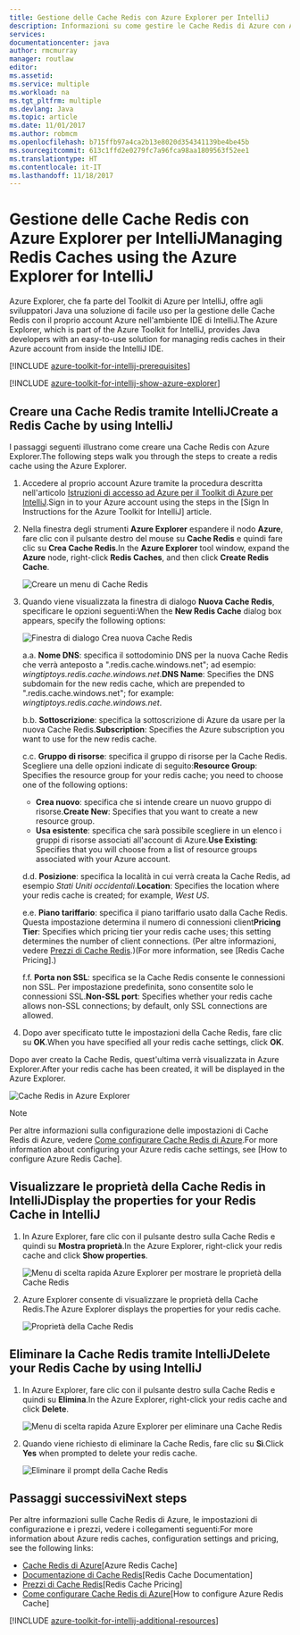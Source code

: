 ```yaml
---
title: Gestione delle Cache Redis con Azure Explorer per IntelliJ
description: Informazioni su come gestire le Cache Redis di Azure con Azure Explorer per IntelliJ.
services: 
documentationcenter: java
author: rmcmurray
manager: routlaw
editor: 
ms.assetid: 
ms.service: multiple
ms.workload: na
ms.tgt_pltfrm: multiple
ms.devlang: Java
ms.topic: article
ms.date: 11/01/2017
ms.author: robmcm
ms.openlocfilehash: b715ffb97a4ca2b13e8020d354341139be4be45b
ms.sourcegitcommit: 613c1ffd2e0279fc7a96fca98aa1809563f52ee1
ms.translationtype: HT
ms.contentlocale: it-IT
ms.lasthandoff: 11/18/2017
---
```

# <a name="managing-redis-caches-using-the-azure-explorer-for-intellij"></a><span data-ttu-id="1ab83-103">Gestione delle Cache Redis con Azure Explorer per IntelliJ</span><span class="sxs-lookup"><span data-stu-id="1ab83-103">Managing Redis Caches using the Azure Explorer for IntelliJ</span></span>

<span data-ttu-id="1ab83-104">Azure Explorer, che fa parte del Toolkit di Azure per IntelliJ, offre agli sviluppatori Java una soluzione di facile uso per la gestione delle Cache Redis con il proprio account Azure nell'ambiente IDE di IntelliJ.</span><span class="sxs-lookup"><span data-stu-id="1ab83-104">The Azure Explorer, which is part of the Azure Toolkit for IntelliJ, provides Java developers with an easy-to-use solution for managing redis caches in their Azure account from inside the IntelliJ IDE.</span></span>

[!INCLUDE [azure-toolkit-for-intellij-prerequisites](../includes/azure-toolkit-for-intellij-prerequisites.md)]

[!INCLUDE [azure-toolkit-for-intellij-show-azure-explorer](../includes/azure-toolkit-for-intellij-show-azure-explorer.md)]

## <a name="create-a-redis-cache-by-using-intellij"></a><span data-ttu-id="1ab83-105">Creare una Cache Redis tramite IntelliJ</span><span class="sxs-lookup"><span data-stu-id="1ab83-105">Create a Redis Cache by using IntelliJ</span></span>

<span data-ttu-id="1ab83-106">I passaggi seguenti illustrano come creare una Cache Redis con Azure Explorer.</span><span class="sxs-lookup"><span data-stu-id="1ab83-106">The following steps walk you through the steps to create a redis cache using the Azure Explorer.</span></span>

1. <span data-ttu-id="1ab83-107">Accedere al proprio account Azure tramite la procedura descritta nell'articolo [Istruzioni di accesso ad Azure per il Toolkit di Azure per IntelliJ].</span><span class="sxs-lookup"><span data-stu-id="1ab83-107">Sign in to your Azure account using the steps in the [Sign In Instructions for the Azure Toolkit for IntelliJ] article.</span></span>

1. <span data-ttu-id="1ab83-108">Nella finestra degli strumenti **Azure Explorer** espandere il nodo **Azure**, fare clic con il pulsante destro del mouse su **Cache Redis** e quindi fare clic su **Crea Cache Redis**.</span><span class="sxs-lookup"><span data-stu-id="1ab83-108">In the **Azure Explorer** tool window, expand the **Azure** node, right-click **Redis Caches**, and then click **Create Redis Cache**.</span></span>

   ![Creare un menu di Cache Redis][CR01]

1. <span data-ttu-id="1ab83-110">Quando viene visualizzata la finestra di dialogo **Nuova Cache Redis**, specificare le opzioni seguenti:</span><span class="sxs-lookup"><span data-stu-id="1ab83-110">When the **New Redis Cache** dialog box appears, specify the following options:</span></span>

   ![Finestra di dialogo Crea nuova Cache Redis][CR02]

   <span data-ttu-id="1ab83-112">a.</span><span class="sxs-lookup"><span data-stu-id="1ab83-112">a.</span></span> <span data-ttu-id="1ab83-113">**Nome DNS**: specifica il sottodominio DNS per la nuova Cache Redis che verrà anteposto a ".redis.cache.windows.net"; ad esempio: *wingtiptoys.redis.cache.windows.net*.</span><span class="sxs-lookup"><span data-stu-id="1ab83-113">**DNS Name**: Specifies the DNS subdomain for the new redis cache, which are prepended to ".redis.cache.windows.net"; for example: *wingtiptoys.redis.cache.windows.net*.</span></span>

   <span data-ttu-id="1ab83-114">b.</span><span class="sxs-lookup"><span data-stu-id="1ab83-114">b.</span></span> <span data-ttu-id="1ab83-115">**Sottoscrizione**: specifica la sottoscrizione di Azure da usare per la nuova Cache Redis.</span><span class="sxs-lookup"><span data-stu-id="1ab83-115">**Subscription**: Specifies the Azure subscription you want to use for the new redis cache.</span></span>

   <span data-ttu-id="1ab83-116">c.</span><span class="sxs-lookup"><span data-stu-id="1ab83-116">c.</span></span> <span data-ttu-id="1ab83-117">**Gruppo di risorse**: specifica il gruppo di risorse per la Cache Redis. Scegliere una delle opzioni indicate di seguito:</span><span class="sxs-lookup"><span data-stu-id="1ab83-117">**Resource Group**: Specifies the resource group for your redis cache; you need to choose one of the following options:</span></span> 
      * <span data-ttu-id="1ab83-118">**Crea nuovo**: specifica che si intende creare un nuovo gruppo di risorse.</span><span class="sxs-lookup"><span data-stu-id="1ab83-118">**Create New**: Specifies that you want to create a new resource group.</span></span> 
      * <span data-ttu-id="1ab83-119">**Usa esistente**: specifica che sarà possibile scegliere in un elenco i gruppi di risorse associati all'account di Azure.</span><span class="sxs-lookup"><span data-stu-id="1ab83-119">**Use Existing**: Specifies that you will choose from a list of resource groups associated with your Azure account.</span></span> 

   <span data-ttu-id="1ab83-120">d.</span><span class="sxs-lookup"><span data-stu-id="1ab83-120">d.</span></span> <span data-ttu-id="1ab83-121">**Posizione**: specifica la località in cui verrà creata la Cache Redis, ad esempio *Stati Uniti occidentali*.</span><span class="sxs-lookup"><span data-stu-id="1ab83-121">**Location**: Specifies the location where your redis cache is created; for example, *West US*.</span></span>

   <span data-ttu-id="1ab83-122">e.</span><span class="sxs-lookup"><span data-stu-id="1ab83-122">e.</span></span> <span data-ttu-id="1ab83-123">**Piano tariffario**: specifica il piano tariffario usato dalla Cache Redis. Questa impostazione determina il numero di connessioni client</span><span class="sxs-lookup"><span data-stu-id="1ab83-123">**Pricing Tier**: Specifies which pricing tier your redis cache uses; this setting determines the number of client connections.</span></span> <span data-ttu-id="1ab83-124">(Per altre informazioni, vedere [Prezzi di Cache Redis].)</span><span class="sxs-lookup"><span data-stu-id="1ab83-124">(For more information, see [Redis Cache Pricing].)</span></span>

   <span data-ttu-id="1ab83-125">f.</span><span class="sxs-lookup"><span data-stu-id="1ab83-125">f.</span></span> <span data-ttu-id="1ab83-126">**Porta non SSL**: specifica se la Cache Redis consente le connessioni non SSL. Per impostazione predefinita, sono consentite solo le connessioni SSL.</span><span class="sxs-lookup"><span data-stu-id="1ab83-126">**Non-SSL port**: Specifies whether your redis cache allows non-SSL connections; by default, only SSL connections are allowed.</span></span>

1. <span data-ttu-id="1ab83-127">Dopo aver specificato tutte le impostazioni della Cache Redis, fare clic su **OK**.</span><span class="sxs-lookup"><span data-stu-id="1ab83-127">When you have specified all your redis cache settings, click **OK**.</span></span>

<span data-ttu-id="1ab83-128">Dopo aver creato la Cache Redis, quest'ultima verrà visualizzata in Azure Explorer.</span><span class="sxs-lookup"><span data-stu-id="1ab83-128">After your redis cache has been created, it will be displayed in the Azure Explorer.</span></span>

   ![Cache Redis in Azure Explorer][CR03]

> [!NOTE]
>
> <span data-ttu-id="1ab83-130">Per altre informazioni sulla configurazione delle impostazioni di Cache Redis di Azure, vedere [Come configurare Cache Redis di Azure].</span><span class="sxs-lookup"><span data-stu-id="1ab83-130">For more information about configuring your Azure redis cache settings, see [How to configure Azure Redis Cache].</span></span>
>

## <a name="display-the-properties-for-your-redis-cache-in-intellij"></a><span data-ttu-id="1ab83-131">Visualizzare le proprietà della Cache Redis in IntelliJ</span><span class="sxs-lookup"><span data-stu-id="1ab83-131">Display the properties for your Redis Cache in IntelliJ</span></span>

1. <span data-ttu-id="1ab83-132">In Azure Explorer, fare clic con il pulsante destro sulla Cache Redis e quindi su **Mostra proprietà**.</span><span class="sxs-lookup"><span data-stu-id="1ab83-132">In the Azure Explorer, right-click your redis cache and click **Show properties**.</span></span>

   ![Menu di scelta rapida Azure Explorer per mostrare le proprietà della Cache Redis][SP01]

1. <span data-ttu-id="1ab83-134">Azure Explorer consente di visualizzare le proprietà della Cache Redis.</span><span class="sxs-lookup"><span data-stu-id="1ab83-134">The Azure Explorer displays the properties for your redis cache.</span></span>

   ![Proprietà della Cache Redis][SP02]

## <a name="delete-your-redis-cache-by-using-intellij"></a><span data-ttu-id="1ab83-136">Eliminare la Cache Redis tramite IntelliJ</span><span class="sxs-lookup"><span data-stu-id="1ab83-136">Delete your Redis Cache by using IntelliJ</span></span>

1. <span data-ttu-id="1ab83-137">In Azure Explorer, fare clic con il pulsante destro sulla Cache Redis e quindi su **Elimina**.</span><span class="sxs-lookup"><span data-stu-id="1ab83-137">In the Azure Explorer, right-click your redis cache and click **Delete**.</span></span>

   ![Menu di scelta rapida Azure Explorer per eliminare una Cache Redis][DE01]

1. <span data-ttu-id="1ab83-139">Quando viene richiesto di eliminare la Cache Redis, fare clic su **Sì**.</span><span class="sxs-lookup"><span data-stu-id="1ab83-139">Click **Yes** when prompted to delete your redis cache.</span></span>

   ![Eliminare il prompt della Cache Redis][DE02]

## <a name="next-steps"></a><span data-ttu-id="1ab83-141">Passaggi successivi</span><span class="sxs-lookup"><span data-stu-id="1ab83-141">Next steps</span></span>

<span data-ttu-id="1ab83-142">Per altre informazioni sulle Cache Redis di Azure, le impostazioni di configurazione e i prezzi, vedere i collegamenti seguenti:</span><span class="sxs-lookup"><span data-stu-id="1ab83-142">For more information about Azure redis caches, configuration settings and pricing, see the following links:</span></span>

* <span data-ttu-id="1ab83-143">[Cache Redis di Azure]</span><span class="sxs-lookup"><span data-stu-id="1ab83-143">[Azure Redis Cache]</span></span>
* <span data-ttu-id="1ab83-144">[Documentazione di Cache Redis]</span><span class="sxs-lookup"><span data-stu-id="1ab83-144">[Redis Cache Documentation]</span></span>
* <span data-ttu-id="1ab83-145">[Prezzi di Cache Redis]</span><span class="sxs-lookup"><span data-stu-id="1ab83-145">[Redis Cache Pricing]</span></span>
* <span data-ttu-id="1ab83-146">[Come configurare Cache Redis di Azure]</span><span class="sxs-lookup"><span data-stu-id="1ab83-146">[How to configure Azure Redis Cache]</span></span>

[!INCLUDE [azure-toolkit-for-intellij-additional-resources](../includes/azure-toolkit-for-intellij-additional-resources.md)]

<!-- URL List -->

[Prezzi di Cache Redis]: https://azure.microsoft.com/pricing/details/cache/
[Cache Redis di Azure]: https://azure.microsoft.com/services/cache/
[Documentazione di Cache Redis]: /azure/redis-cache
[Come configurare Cache Redis di Azure]: /azure/redis-cache/cache-configure
[Istruzioni di accesso ad Azure per il Toolkit di Azure per IntelliJ]: ./azure-toolkit-for-intellij-sign-in-instructions.md

<!-- IMG List -->

[CR01]: media/azure-toolkit-for-intellij-managing-redis-caches-using-azure-explorer/CR01.png
[CR02]: media/azure-toolkit-for-intellij-managing-redis-caches-using-azure-explorer/CR02.png
[CR03]: media/azure-toolkit-for-intellij-managing-redis-caches-using-azure-explorer/CR03.png

[SP01]: media/azure-toolkit-for-intellij-managing-redis-caches-using-azure-explorer/SP01.png
[SP02]: media/azure-toolkit-for-intellij-managing-redis-caches-using-azure-explorer/SP02.png

[DE01]: media/azure-toolkit-for-intellij-managing-redis-caches-using-azure-explorer/DE01.png
[DE02]: media/azure-toolkit-for-intellij-managing-redis-caches-using-azure-explorer/DE02.png

